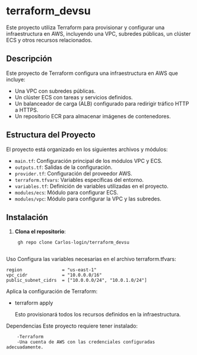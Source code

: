 # terraform_devsu

Este proyecto utiliza Terraform para provisionar y configurar una infraestructura en AWS, incluyendo una VPC, subredes públicas, un clúster ECS y otros recursos relacionados.

## Descripción

Este proyecto de Terraform configura una infraestructura en AWS que incluye:

- Una VPC con subredes públicas.
- Un clúster ECS con tareas y servicios definidos.
- Un balanceador de carga (ALB) configurado para redirigir tráfico HTTP a HTTPS.
- Un repositorio ECR para almacenar imágenes de contenedores.

## Estructura del Proyecto

El proyecto está organizado en los siguientes archivos y módulos:

- `main.tf`: Configuración principal de los módulos VPC y ECS.
- `outputs.tf`: Salidas de la configuración.
- `provider.tf`: Configuración del proveedor AWS.
- `terraform.tfvars`: Variables específicas del entorno.
- `variables.tf`: Definición de variables utilizadas en el proyecto.
- `modules/ecs`: Módulo para configurar ECS.
- `modules/vpc`: Módulo para configurar la VPC y las subredes.

## Instalación

1. **Clona el repositorio**:
   ```sh
    gh repo clone Carlos-login/terraform_devsu



Uso
Configura las variables necesarias en el archivo terraform.tfvars:


    region               = "us-east-1"
    vpc_cidr             = "10.0.0.0/16"
    public_subnet_cidrs  = ["10.0.0.0/24", "10.0.1.0/24"]


Aplica la configuración de Terraform:

- terraform apply

    Esto provisionará todos los recursos definidos en la infraestructura.

Dependencias
   Este proyecto requiere tener instalado:

        -Terraform
        -Una cuenta de AWS con las credenciales configuradas adecuadamente.


